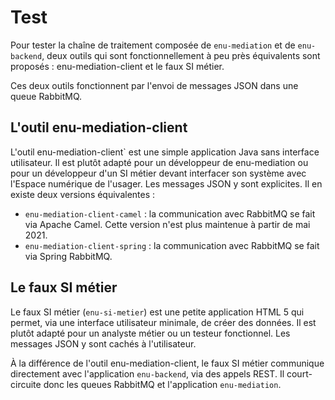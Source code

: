 # Test

Pour tester la chaîne de traitement composée de `enu-mediation` et de `enu-backend`, deux outils qui 
sont fonctionnellement à peu près équivalents sont proposés :
enu-mediation-client et le faux SI métier.

Ces deux outils fonctionnent par l'envoi de messages JSON dans une queue RabbitMQ.

## L'outil enu-mediation-client
L'outil enu-mediation-client` est une simple application Java sans interface utilisateur.
Il est plutôt adapté pour un développeur de enu-mediation ou pour un développeur d'un SI métier
devant interfacer son système avec l'Espace numérique de l'usager.
Les messages JSON y sont explicites.
Il en existe deux versions équivalentes :
- `enu-mediation-client-camel` : la communication avec RabbitMQ se fait via Apache Camel.
  Cette version n'est plus maintenue à partir de mai 2021.
- `enu-mediation-client-spring` : la communication avec RabbitMQ se fait via Spring RabbitMQ.

## Le faux SI métier
Le faux SI métier (`enu-si-metier`) est une petite application HTML 5 qui permet,
via une interface utilisateur minimale, de créer des données.
Il est plutôt adapté pour un analyste métier ou un testeur fonctionnel.
Les messages JSON y sont cachés à l'utilisateur.

À la différence de l'outil enu-mediation-client, le faux SI métier communique directement avec l'application
`enu-backend`, via des appels REST.
Il court-circuite donc les queues RabbitMQ et l'application `enu-mediation`.
